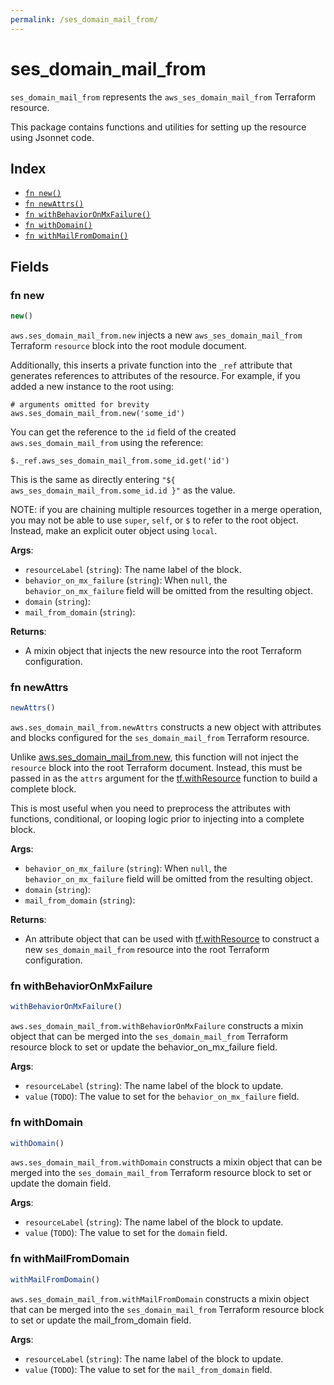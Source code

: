```yaml
---
permalink: /ses_domain_mail_from/
---
```


# ses_domain_mail_from

`ses_domain_mail_from` represents the `aws_ses_domain_mail_from` Terraform resource.



This package contains functions and utilities for setting up the resource using Jsonnet code.


## Index

* [`fn new()`](#fn-new)
* [`fn newAttrs()`](#fn-newattrs)
* [`fn withBehaviorOnMxFailure()`](#fn-withbehavioronmxfailure)
* [`fn withDomain()`](#fn-withdomain)
* [`fn withMailFromDomain()`](#fn-withmailfromdomain)

## Fields

### fn new

```ts
new()
```


`aws.ses_domain_mail_from.new` injects a new `aws_ses_domain_mail_from` Terraform `resource`
block into the root module document.

Additionally, this inserts a private function into the `_ref` attribute that generates references to attributes of the
resource. For example, if you added a new instance to the root using:

    # arguments omitted for brevity
    aws.ses_domain_mail_from.new('some_id')

You can get the reference to the `id` field of the created `aws.ses_domain_mail_from` using the reference:

    $._ref.aws_ses_domain_mail_from.some_id.get('id')

This is the same as directly entering `"${ aws_ses_domain_mail_from.some_id.id }"` as the value.

NOTE: if you are chaining multiple resources together in a merge operation, you may not be able to use `super`, `self`,
or `$` to refer to the root object. Instead, make an explicit outer object using `local`.

**Args**:
  - `resourceLabel` (`string`): The name label of the block.
  - `behavior_on_mx_failure` (`string`):  When `null`, the `behavior_on_mx_failure` field will be omitted from the resulting object.
  - `domain` (`string`): 
  - `mail_from_domain` (`string`): 

**Returns**:
- A mixin object that injects the new resource into the root Terraform configuration.


### fn newAttrs

```ts
newAttrs()
```


`aws.ses_domain_mail_from.newAttrs` constructs a new object with attributes and blocks configured for the `ses_domain_mail_from`
Terraform resource.

Unlike [aws.ses_domain_mail_from.new](#fn-sesdomainmailfromnew), this function will not inject the `resource`
block into the root Terraform document. Instead, this must be passed in as the `attrs` argument for the
[tf.withResource](https://github.com/tf-libsonnet/core/tree/main/docs#fn-withresource) function to build a complete block.

This is most useful when you need to preprocess the attributes with functions, conditional, or looping logic prior to
injecting into a complete block.

**Args**:
  - `behavior_on_mx_failure` (`string`):  When `null`, the `behavior_on_mx_failure` field will be omitted from the resulting object.
  - `domain` (`string`): 
  - `mail_from_domain` (`string`): 

**Returns**:
  - An attribute object that can be used with [tf.withResource](https://github.com/tf-libsonnet/core/tree/main/docs#fn-withresource) to construct a new `ses_domain_mail_from` resource into the root Terraform configuration.


### fn withBehaviorOnMxFailure

```ts
withBehaviorOnMxFailure()
```

`aws.ses_domain_mail_from.withBehaviorOnMxFailure` constructs a mixin object that can be merged into the `ses_domain_mail_from`
Terraform resource block to set or update the behavior_on_mx_failure field.



**Args**:
  - `resourceLabel` (`string`): The name label of the block to update.
  - `value` (`TODO`): The value to set for the `behavior_on_mx_failure` field.


### fn withDomain

```ts
withDomain()
```

`aws.ses_domain_mail_from.withDomain` constructs a mixin object that can be merged into the `ses_domain_mail_from`
Terraform resource block to set or update the domain field.



**Args**:
  - `resourceLabel` (`string`): The name label of the block to update.
  - `value` (`TODO`): The value to set for the `domain` field.


### fn withMailFromDomain

```ts
withMailFromDomain()
```

`aws.ses_domain_mail_from.withMailFromDomain` constructs a mixin object that can be merged into the `ses_domain_mail_from`
Terraform resource block to set or update the mail_from_domain field.



**Args**:
  - `resourceLabel` (`string`): The name label of the block to update.
  - `value` (`TODO`): The value to set for the `mail_from_domain` field.
